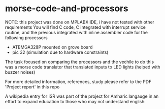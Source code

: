 # morse-code-and-processors
NOTE: this project was done on MPLABX IDE, i have not tested with other requirements
You will find C code, C integrated with interrupt service routine, and the previous integrated with inline assembler code for the following processors 
  - ATEMGA328P mounted on grove board
  - pic 32 (simulation due to hardware constraints) 

The task focused on comparing the processors and the vechile to do this was a morse code translator that translated inputs to LED lights (helped with buzzer noises)

For more detailed information, references, study please refer to the PDF 'Project report' in this repo

A wikipedia entry for ISR was part of the project for Amharic langauge in an effort to expand education to those who may not understand english
